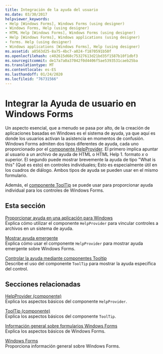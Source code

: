 ```yaml
---
title: Integración de la ayuda del usuario
ms.date: 03/30/2017
helpviewer_keywords:
- Help [Windows Forms], Windows Forms (using designer)
- Windows Forms, Help (using designer)
- HTML Help [Windows Forms], Windows Forms (using designer)
- Help [Windows Forms], Windows applications (using designer)
- forms. Help (using designer)
- Windows applications [Windows Forms], Help (using designer)
ms.assetid: a8563d25-8a75-4bc7-a024-f1870591b50f
ms.openlocfilehash: c402615d68c75327613d21bd35f1587b10f1dbf3
ms.sourcegitcommit: de17a7a0a37042f0d4406f5ae5393531caeb25ba
ms.translationtype: MT
ms.contentlocale: es-ES
ms.lasthandoff: 01/24/2020
ms.locfileid: "76731566"
---
```

# <a name="integrating-user-help-in-windows-forms"></a>Integrar la Ayuda de usuario en Windows Forms
Un aspecto esencial, que a menudo se pasa por alto, de la creación de aplicaciones basadas en Windows es el sistema de ayuda, ya que aquí es donde los usuarios activan la asistencia en momentos de confusión. Windows Forms admiten dos tipos diferentes de ayuda, cada uno proporcionado por el [componente HelpProvider](../controls/helpprovider-component-windows-forms.md). El primero implica apuntar al usuario a un archivo de ayuda de HTML o HTML Help 1. formato *x* o superior. El segundo puede mostrar brevemente la ayuda de tipo "What is this" (Qué es esto) en controles individuales; Esto es especialmente útil en los cuadros de diálogo. Ambos tipos de ayuda se pueden usar en el mismo formulario.  
  
 Además, el [componente ToolTip](../controls/tooltip-component-windows-forms.md) se puede usar para proporcionar ayuda individual para los controles de Windows Forms.  
  
## <a name="in-this-section"></a>Esta sección  
 [Proporcionar ayuda en una aplicación para Windows](how-to-provide-help-in-a-windows-application.md)  
 Explica cómo utilizar el componente `HelpProvider` para vincular controles a archivos en un sistema de ayuda.  
  
 [Mostrar ayuda emergente](how-to-display-pop-up-help.md)  
 Explica cómo usar el componente `HelpProvider` para mostrar ayuda emergente sobre Windows Forms.  
  
 [Controlar la ayuda mediante componentes Tooltip](control-help-using-tooltips.md)  
 Describe el uso del componente `ToolTip` para mostrar la ayuda específica del control.  
  
## <a name="related-sections"></a>Secciones relacionadas  
 [HelpProvider (componente)](../controls/helpprovider-component-windows-forms.md)  
 Explica los aspectos básicos del componente `HelpProvider`.  
  
 [ToolTip (componente)](../controls/tooltip-component-windows-forms.md)  
 Explica los aspectos básicos del componente `ToolTip`.  
  
 [Información general sobre formularios Windows Forms](../windows-forms-overview.md)  
 Explica los aspectos básicos de Windows Forms.  
  
 [Windows Forms](../index.md)  
 Proporciona información general sobre Windows Forms.
